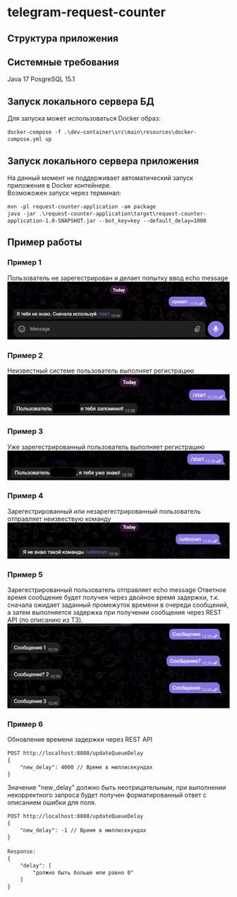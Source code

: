 # telegram-request-counter

## Структура приложения

## Системные требования 

Java 17
PosgreSQL 15.1

## Запуск локального сервера БД

Для запуска может использоваться Docker образ:

````
docker-compose -f .\dev-container\src\main\resources\docker-compose.yml up
````

## Запуск локального сервера приложения

На данный момент не поддерживает автоматический запуск приложения в Docker контейнере.  
Возможожен запуск через терминал:

````
mvn -pl request-counter-application -am package
java -jar .\request-counter-application\target\request-counter-application-1.0-SNAPSHOT.jar --bot_key=key --default_delay=1000

````

## Пример работы
### Пример 1
Пользователь не зарегестрирован и делает попытку ввод echo message
![img.png](images/echo_message_unknown_user.png)

### Пример 2
Неизвестный системе пользователь выполняет регистрацию
![img.png](images/register_unknown_user.png)

### Пример 3
Уже зарегестрированный пользователь выполняет регистрацию
![img.png](images/register_known_user.png)

### Пример 4
Зарегестрированный или незарегестрированный пользователь отправляет неизвествую команду
![img.png](images/unknown_command.png)

### Пример 5
Зарегестрированный пользователь отправляет echo message
Ответное время сообщение будет получен через двойное время задержки, т.к. сначала ожидает заданный промежуток времени 
в очереди сообщений, а затем выполняется задержка при получении сообщения через REST API (по описанию из ТЗ).
![img.png](images/echo_message_known_user.png)

### Пример 6
Обновление времени задержки через REST API
````
POST http://localhost:8080/updateQueueDelay
{
    "new_delay": 4000 // Время в миллисекундах
}
````
Значение "new_delay" должно быть неотрицательным, при выполнении некорректного запроса будет получен форматированный ответ с описанием ошибки для поля.
````
POST http://localhost:8080/updateQueueDelay
{
    "new_delay": -1 // Время в миллисекундах
}

Response:
{
    "delay": [
        "должно быть больше или равно 0"
    ]
}
````